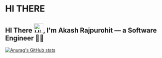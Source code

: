# HI THERE 
## HI There <img alt="Hi" src="./assets/Hi.gif" width="30px" height="30px" />, I'm Akash Rajpurohit — a Software Engineer 👨‍💻
[![Anurag's GitHub stats](https://github-readme-stats.vercel.app/api?username=AhmedMannai10)](https://github.com/anuraghazra/github-readme-stats)
